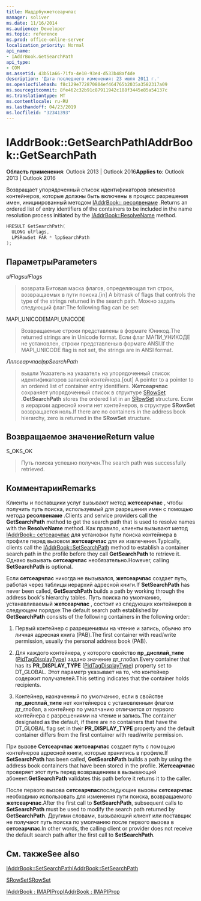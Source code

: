 ```yaml
---
title: Иаддрбукжетсеарчпас
manager: soliver
ms.date: 11/16/2014
ms.audience: Developer
ms.topic: reference
ms.prod: office-online-server
localization_priority: Normal
api_name:
- IAddrBook.GetSearchPath
api_type:
- COM
ms.assetid: 43b51a66-71fa-4e10-93e4-d533b48af4de
description: 'Дата последнего изменения: 23 июля 2011 г.'
ms.openlocfilehash: f8c129e772870804ef464765b2035a3582317a09
ms.sourcegitcommit: 8fe462c32b91c87911942c188f3445e85a54137c
ms.translationtype: MT
ms.contentlocale: ru-RU
ms.lasthandoff: 04/23/2019
ms.locfileid: "32341393"
---
```

# <a name="iaddrbookgetsearchpath"></a><span data-ttu-id="9c926-103">IAddrBook::GetSearchPath</span><span class="sxs-lookup"><span data-stu-id="9c926-103">IAddrBook::GetSearchPath</span></span>

  
  
<span data-ttu-id="9c926-104">**Область применения**: Outlook 2013 | Outlook 2016</span><span class="sxs-lookup"><span data-stu-id="9c926-104">**Applies to**: Outlook 2013 | Outlook 2016</span></span> 
  
<span data-ttu-id="9c926-105">Возвращает упорядоченный список идентификаторов элементов контейнеров, которые должны быть включены в процесс разрешения имен, инициированный методом [IAddrBook:: ресолвенаме](iaddrbook-resolvename.md) .</span><span class="sxs-lookup"><span data-stu-id="9c926-105">Returns an ordered list of entry identifiers of the containers to be included in the name resolution process initiated by the [IAddrBook::ResolveName](iaddrbook-resolvename.md) method.</span></span> 
  
```cpp
HRESULT GetSearchPath(
  ULONG ulFlags,
  LPSRowSet FAR * lppSearchPath
);
```

## <a name="parameters"></a><span data-ttu-id="9c926-106">Параметры</span><span class="sxs-lookup"><span data-stu-id="9c926-106">Parameters</span></span>

 <span data-ttu-id="9c926-107">_ulFlags_</span><span class="sxs-lookup"><span data-stu-id="9c926-107">_ulFlags_</span></span>
  
> <span data-ttu-id="9c926-108">возврата Битовая маска флагов, определяющая тип строк, возвращаемых в пути поиска.</span><span class="sxs-lookup"><span data-stu-id="9c926-108">[in] A bitmask of flags that controls the type of the strings returned in the search path.</span></span> <span data-ttu-id="9c926-109">Можно задать следующий флаг:</span><span class="sxs-lookup"><span data-stu-id="9c926-109">The following flag can be set:</span></span>
    
<span data-ttu-id="9c926-110">MAPI_UNICODE</span><span class="sxs-lookup"><span data-stu-id="9c926-110">MAPI_UNICODE</span></span> 
  
> <span data-ttu-id="9c926-111">Возвращаемые строки представлены в формате Юникод.</span><span class="sxs-lookup"><span data-stu-id="9c926-111">The returned strings are in Unicode format.</span></span> <span data-ttu-id="9c926-112">Если флаг МАПИ_УНИКОДЕ не установлен, строки представлены в формате ANSI.</span><span class="sxs-lookup"><span data-stu-id="9c926-112">If the MAPI_UNICODE flag is not set, the strings are in ANSI format.</span></span>
    
 <span data-ttu-id="9c926-113">_Лппсеарчпас_</span><span class="sxs-lookup"><span data-stu-id="9c926-113">_lppSearchPath_</span></span>
  
> <span data-ttu-id="9c926-114">вышли Указатель на указатель на упорядоченный список идентификаторов записей контейнера.</span><span class="sxs-lookup"><span data-stu-id="9c926-114">[out] A pointer to a pointer to an ordered list of container entry identifiers.</span></span> <span data-ttu-id="9c926-115">**Жетсеарчпас** сохраняет упорядоченный список в структуре [SRowSet](srowset.md) .</span><span class="sxs-lookup"><span data-stu-id="9c926-115">**GetSearchPath** stores the ordered list in an [SRowSet](srowset.md) structure.</span></span> <span data-ttu-id="9c926-116">Если в иерархии адресной книги нет контейнеров, в структуре **SRowSet** возвращается ноль.</span><span class="sxs-lookup"><span data-stu-id="9c926-116">If there are no containers in the address book hierarchy, zero is returned in the **SRowSet** structure.</span></span> 
    
## <a name="return-value"></a><span data-ttu-id="9c926-117">Возвращаемое значение</span><span class="sxs-lookup"><span data-stu-id="9c926-117">Return value</span></span>

<span data-ttu-id="9c926-118">S_OK</span><span class="sxs-lookup"><span data-stu-id="9c926-118">S_OK</span></span> 
  
> <span data-ttu-id="9c926-119">Путь поиска успешно получен.</span><span class="sxs-lookup"><span data-stu-id="9c926-119">The search path was successfully retrieved.</span></span>
    
## <a name="remarks"></a><span data-ttu-id="9c926-120">Комментарии</span><span class="sxs-lookup"><span data-stu-id="9c926-120">Remarks</span></span>

<span data-ttu-id="9c926-121">Клиенты и поставщики услуг вызывают метод **жетсеарчпас** , чтобы получить путь поиска, используемый для разрешения имен с помощью метода **ресолвенаме** .</span><span class="sxs-lookup"><span data-stu-id="9c926-121">Clients and service providers call the **GetSearchPath** method to get the search path that is used to resolve names with the **ResolveName** method.</span></span> <span data-ttu-id="9c926-122">Как правило, клиенты вызывают метод [IAddrBook:: сетсеарчпас](iaddrbook-setsearchpath.md) для установки пути поиска контейнера в профиле перед вызовом **жетсеарчпас** для их извлечения.</span><span class="sxs-lookup"><span data-stu-id="9c926-122">Typically, clients call the [IAddrBook::SetSearchPath](iaddrbook-setsearchpath.md) method to establish a container search path in the profile before they call **GetSearchPath** to retrieve it.</span></span> <span data-ttu-id="9c926-123">Однако вызывать **сетсеарчпас** необязательно.</span><span class="sxs-lookup"><span data-stu-id="9c926-123">However, calling **SetSearchPath** is optional.</span></span> 
  
<span data-ttu-id="9c926-124">Если **сетсеарчпас** никогда не вызывался, **жетсеарчпас** создает путь, работая через таблицы иерархий адресной книги.</span><span class="sxs-lookup"><span data-stu-id="9c926-124">If **SetSearchPath** has never been called, **GetSearchPath** builds a path by working through the address book's hierarchy tables.</span></span> <span data-ttu-id="9c926-125">Путь поиска по умолчанию, устанавливаемый **жетсеарчпас** , состоит из следующих контейнеров в следующем порядке:</span><span class="sxs-lookup"><span data-stu-id="9c926-125">The default search path established by **GetSearchPath** consists of the following containers in the following order:</span></span> 
  
1. <span data-ttu-id="9c926-126">Первый контейнер с разрешениями на чтение и запись, обычно это личная адресная книга (PAB).</span><span class="sxs-lookup"><span data-stu-id="9c926-126">The first container with read/write permission, usually the personal address book (PAB).</span></span>
    
2. <span data-ttu-id="9c926-127">Для каждого контейнера, у которого свойство **пр_дисплай_типе** ([PidTagDisplayType](pidtagdisplaytype-canonical-property.md)) задано значение дт_глобал.</span><span class="sxs-lookup"><span data-stu-id="9c926-127">Every container that has its **PR_DISPLAY_TYPE** ([PidTagDisplayType](pidtagdisplaytype-canonical-property.md)) property set to DT_GLOBAL.</span></span> <span data-ttu-id="9c926-128">Этот параметр указывает на то, что контейнер содержит получателей.</span><span class="sxs-lookup"><span data-stu-id="9c926-128">This setting indicates that the container holds recipients.</span></span> 
    
3. <span data-ttu-id="9c926-129">Контейнер, назначенный по умолчанию, если в свойстве **пр_дисплай_типе** нет контейнеров с установленным флагом дт_глобал, а контейнер по умолчанию отличается от первого контейнера с разрешениями на чтение и запись.</span><span class="sxs-lookup"><span data-stu-id="9c926-129">The container designated as the default, if there are no containers that have the DT_GLOBAL flag set in their **PR_DISPLAY_TYPE** property and the default container differs from the first container with read/write permission.</span></span> 
    
<span data-ttu-id="9c926-130">При вызове **Сетсеарчпас** **жетсеарчпас** создает путь с помощью контейнеров адресной книги, которые хранились в профиле.</span><span class="sxs-lookup"><span data-stu-id="9c926-130">If **SetSearchPath** has been called, **GetSearchPath** builds a path by using the address book containers that have been stored in the profile.</span></span> <span data-ttu-id="9c926-131">**Жетсеарчпас** проверяет этот путь перед возвращением в вызывающий абонент.</span><span class="sxs-lookup"><span data-stu-id="9c926-131">**GetSearchPath** validates this path before it returns it to the caller.</span></span> 
  
<span data-ttu-id="9c926-132">После первого вызова **сетсеарчпас**последующие вызовы **сетсеарчпас** необходимо использовать для изменения пути поиска, возвращаемого **жетсеарчпас**.</span><span class="sxs-lookup"><span data-stu-id="9c926-132">After the first call to **SetSearchPath**, subsequent calls to **SetSearchPath** must be used to modify the search path returned by **GetSearchPath**.</span></span> <span data-ttu-id="9c926-133">Другими словами, вызывающий клиент или поставщик не получают путь поиска по умолчанию после первого вызова в **сетсеарчпас**.</span><span class="sxs-lookup"><span data-stu-id="9c926-133">In other words, the calling client or provider does not receive the default search path after the first call to **SetSearchPath**.</span></span>
  
## <a name="see-also"></a><span data-ttu-id="9c926-134">См. также</span><span class="sxs-lookup"><span data-stu-id="9c926-134">See also</span></span>



[<span data-ttu-id="9c926-135">IAddrBook::SetSearchPath</span><span class="sxs-lookup"><span data-stu-id="9c926-135">IAddrBook::SetSearchPath</span></span>](iaddrbook-setsearchpath.md)
  
[<span data-ttu-id="9c926-136">SRowSet</span><span class="sxs-lookup"><span data-stu-id="9c926-136">SRowSet</span></span>](srowset.md)
  
[<span data-ttu-id="9c926-137">IAddrBook : IMAPIProp</span><span class="sxs-lookup"><span data-stu-id="9c926-137">IAddrBook : IMAPIProp</span></span>](iaddrbookimapiprop.md)

